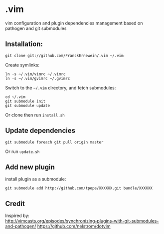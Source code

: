 # .vim

vim configuration and plugin dependencies management based on pathogen and git submodules

## Installation:

    git clone git://github.com/FranckErnewein/.vim ~/.vim

Create symlinks:

	ln -s ~/.vim/vimrc ~/.vimrc
	ln -s ~/.vim/gvimrc ~/.gvimrc

Switch to the `~/.vim` directory, and fetch submodules:

	cd ~/.vim
	git submodule init
	git submodule update

Or clone then run `install.sh`

## Update dependencies

	git submodule foreach git pull origin master

Or run `update.sh`

## Add new plugin
	
install plugin as a submodule:

	git submodule add http://github.com/tpope/XXXXXX.git bundle/XXXXXX

## Credit

Inspired by:  
http://vimcasts.org/episodes/synchronizing-plugins-with-git-submodules-and-pathogen/
https://github.com/nelstrom/dotvim
